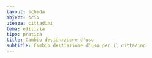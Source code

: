 ```yaml
---
layout: scheda
object: scia
utenza: cittadini
tema: edilizia
tipo: pratica
title: Cambio destinazione d'uso
subtitle: Cambio destinzione d'uso per il cittadino
---
```

